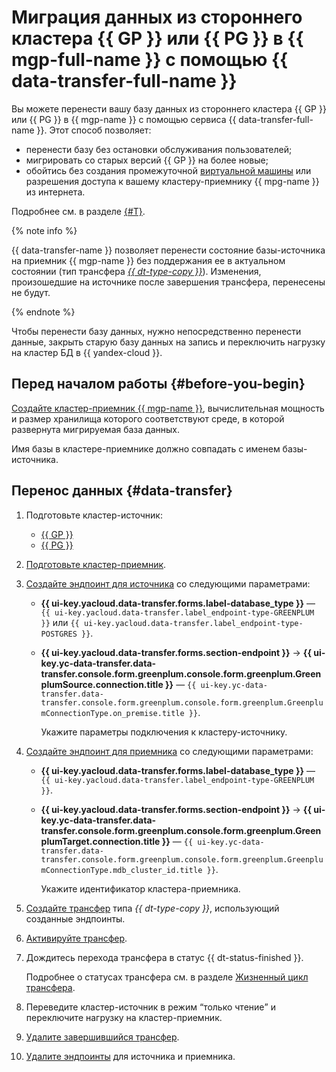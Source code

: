 # Миграция данных из стороннего кластера {{ GP }} или {{ PG }} в {{ mgp-full-name }} с помощью {{ data-transfer-full-name }}

Вы можете перенести вашу базу данных из стороннего кластера {{ GP }} или {{ PG }} в {{ mgp-name }} с помощью сервиса {{ data-transfer-full-name }}. Этот способ позволяет:

* перенести базу без остановки обслуживания пользователей;
* мигрировать со старых версий {{ GP }} на более новые;
* обойтись без создания промежуточной [виртуальной машины](../../../glossary/vm.md) или разрешения доступа к вашему кластеру-приемнику {{ mpg-name }} из интернета.

Подробнее см. в разделе [{#T}](../../../data-transfer/concepts/use-cases.md).

{% note info %}

{{ data-transfer-name }} позволяет перенести состояние базы-источника на приемник {{ mgp-name }} без поддержания ее в актуальном состоянии (тип трансфера [_{{ dt-type-copy }}_](../../../data-transfer/concepts/transfer-lifecycle.md#copy)). Изменения, произошедшие на источнике после завершения трансфера, перенесены не будут.

{% endnote %}

Чтобы перенести базу данных, нужно непосредственно перенести данные, закрыть старую базу данных на запись и переключить нагрузку на кластер БД в {{ yandex-cloud }}.

## Перед началом работы {#before-you-begin}

[Создайте кластер-приемник {{ mgp-name }}](../../../managed-greenplum/operations/cluster-create.md), вычислительная мощность и размер хранилища которого соответствуют среде, в которой развернута мигрируемая база данных.

Имя базы в кластере-приемнике должно совпадать с именем базы-источника.

## Перенос данных {#data-transfer}

1. Подготовьте кластер-источник:
    * [{{ GP }}](../../../data-transfer/operations/prepare.md#source-gp)
    * [{{ PG }}](../../../data-transfer/operations/prepare.md#source-pg)
1. [Подготовьте кластер-приемник](../../../data-transfer/operations/prepare.md#target-gp).
1. [Создайте эндпоинт для источника](../../../data-transfer/operations/endpoint/index.md#create) со следующими параметрами:

    * **{{ ui-key.yacloud.data-transfer.forms.label-database_type }}** — `{{ ui-key.yacloud.data-transfer.label_endpoint-type-GREENPLUM }}` или `{{ ui-key.yacloud.data-transfer.label_endpoint-type-POSTGRES }}`.
    * **{{ ui-key.yacloud.data-transfer.forms.section-endpoint }}** → **{{ ui-key.yc-data-transfer.data-transfer.console.form.greenplum.console.form.greenplum.GreenplumSource.connection.title }}** — `{{ ui-key.yc-data-transfer.data-transfer.console.form.greenplum.console.form.greenplum.GreenplumConnectionType.on_premise.title }}`.

        Укажите параметры подключения к кластеру-источнику.

1. [Создайте эндпоинт для приемника](../../../data-transfer/operations/endpoint/index.md#create) со следующими параметрами:

    * **{{ ui-key.yacloud.data-transfer.forms.label-database_type }}** — `{{ ui-key.yacloud.data-transfer.label_endpoint-type-GREENPLUM }}`.
    * **{{ ui-key.yacloud.data-transfer.forms.section-endpoint }}** → **{{ ui-key.yc-data-transfer.data-transfer.console.form.greenplum.console.form.greenplum.GreenplumTarget.connection.title }}** — `{{ ui-key.yc-data-transfer.data-transfer.console.form.greenplum.console.form.greenplum.GreenplumConnectionType.mdb_cluster_id.title }}`.

        Укажите идентификатор кластера-приемника.

1. [Создайте трансфер](../../../data-transfer/operations/transfer.md#create) типа _{{ dt-type-copy }}_, использующий созданные эндпоинты.
1. [Активируйте трансфер](../../../data-transfer/operations/transfer.md#activate).
1. Дождитесь перехода трансфера в статус {{ dt-status-finished }}.

    Подробнее о статусах трансфера см. в разделе [Жизненный цикл трансфера](../../../data-transfer/concepts/transfer-lifecycle.md#statuses).

1. Переведите кластер-источник в режим <q>только чтение</q> и переключите нагрузку на кластер-приемник.
1. [Удалите завершившийся трансфер](../../../data-transfer/operations/transfer.md#delete).
1. [Удалите эндпоинты](../../../data-transfer/operations/endpoint/index.md#delete) для источника и приемника.
